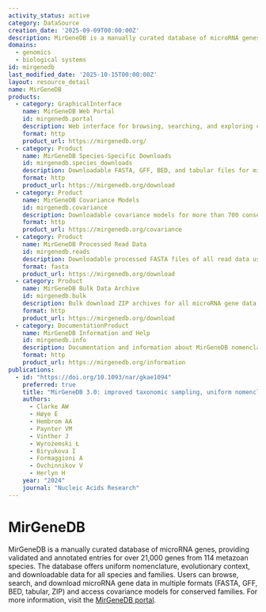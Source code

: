 ```yaml
---
activity_status: active
category: DataSource
creation_date: '2025-09-09T00:00:00Z'
description: MirGeneDB is a manually curated database of microRNA genes, providing validated and annotated microRNA gene entries for over 21,000 genes from 114 metazoan species. It offers uniform nomenclature, evolutionary context, and downloadable data for all species and families.
domains:
  - genomics
  - biological systems
id: mirgenedb
last_modified_date: '2025-10-15T00:00:00Z'
layout: resource_detail
name: MirGeneDB
products:
  - category: GraphicalInterface
    name: MirGeneDB Web Portal
    id: mirgenedb.portal
    description: Web interface for browsing, searching, and exploring curated microRNA gene entries and families across 114 metazoan species.
    format: http
    product_url: https://mirgenedb.org/
  - category: Product
    name: MirGeneDB Species-Specific Downloads
    id: mirgenedb.species_downloads
    description: Downloadable FASTA, GFF, BED, and tabular files for microRNA genes from individual species.
    format: http
    product_url: https://mirgenedb.org/download
  - category: Product
    name: MirGeneDB Covariance Models
    id: mirgenedb.covariance
    description: Downloadable covariance models for more than 700 conserved microRNA families.
    format: http
    product_url: https://mirgenedb.org/covariance
  - category: Product
    name: MirGeneDB Processed Read Data
    id: mirgenedb.reads
    description: Downloadable processed FASTA files of all read data used in MirGeneDB annotations.
    format: fasta
    product_url: https://mirgenedb.org/download
  - category: Product
    name: MirGeneDB Bulk Data Archive
    id: mirgenedb.bulk
    description: Bulk download ZIP archives for all microRNA gene data across species.
    format: http
    product_url: https://mirgenedb.org/download
  - category: DocumentationProduct
    name: MirGeneDB Information and Help
    id: mirgenedb.info
    description: Documentation and information about MirGeneDB nomenclature, annotation standards, and database usage.
    format: http
    product_url: https://mirgenedb.org/information
publications:
  - id: "https://doi.org/10.1093/nar/gkae1094"
    preferred: true
    title: "MirGeneDB 3.0: improved taxonomic sampling, uniform nomenclature of novel conserved microRNA families and updated covariance models"
    authors:
      - Clarke AW
      - Høye E
      - Hembrom AA
      - Paynter VM
      - Vinther J
      - Wyrożemski Ł
      - Biryukova I
      - Formaggioni A
      - Ovchinnikov V
      - Herlyn H
    year: "2024"
    journal: "Nucleic Acids Research"
---
```


# MirGeneDB

MirGeneDB is a manually curated database of microRNA genes, providing validated and annotated entries for over 21,000 genes from 114 metazoan species. The database offers uniform nomenclature, evolutionary context, and downloadable data for all species and families. Users can browse, search, and download microRNA gene data in multiple formats (FASTA, GFF, BED, tabular, ZIP) and access covariance models for conserved families. For more information, visit the [MirGeneDB portal](https://mirgenedb.org/).
